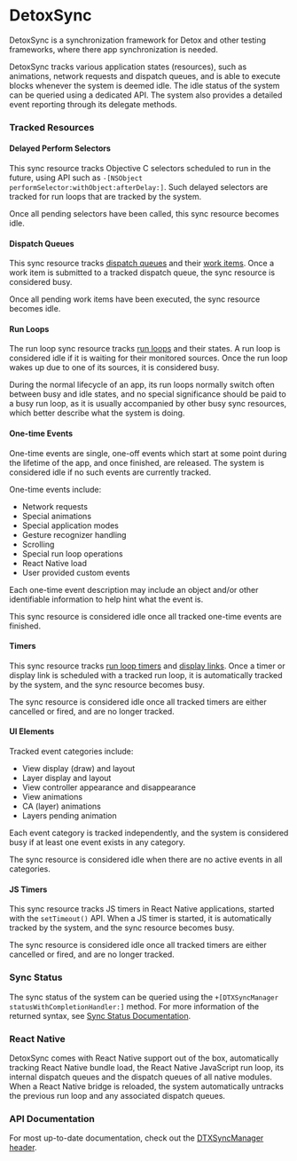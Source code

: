# DetoxSync

DetoxSync is a synchronization framework for Detox and other testing frameworks, where there app synchronization is needed. 

DetoxSync tracks various application states (resources), such as animations, network requests and dispatch queues, and is able to execute blocks whenever the system is deemed idle. The idle status of the system can be queried using a dedicated API. The system also provides a detailed event reporting through its delegate methods.

### Tracked Resources

#### Delayed Perform Selectors

This sync resource tracks Objective C selectors scheduled to run in the future, using API such as `-[NSObject performSelector:withObject:afterDelay:]`. Such delayed selectors are tracked for run loops that are tracked by the system.

Once all pending selectors have been called, this sync resource becomes idle.

#### Dispatch Queues

This sync resource tracks [dispatch queues](https://developer.apple.com/documentation/dispatch/dispatch_queue?language=objc) and their [work items](https://developer.apple.com/documentation/dispatch/dispatch_work_item?language=objc). Once a work item is submitted to a tracked dispatch queue, the sync resource is considered busy.

Once all pending work items have been executed, the sync resource becomes idle.

#### Run Loops

The run loop sync resource tracks [run loops](https://developer.apple.com/documentation/foundation/nsrunloop) and their states. A run loop is considered idle if it is waiting for their monitored sources. Once the run loop wakes up due to one of its sources, it is considered busy.

During the normal lifecycle of an app, its run loops normally switch often between busy and idle states, and no special significance should be paid to a busy run loop, as it is usually accompanied by other busy sync resources, which better describe what the system is doing.

#### One-time Events

One-time events are single, one-off events which start at some point during the lifetime of the app, and once finished, are released. The system is considered idle if no such events are currently tracked.

One-time events include:

- Network requests
- Special animations
- Special application modes
- Gesture recognizer handling
- Scrolling
- Special run loop operations
- React Native load
- User provided custom events

Each one-time event description may include an object and/or other identifiable information to help hint what the event is.

This sync resource is considered idle once all tracked one-time events are finished.

#### Timers

This sync resource tracks [run loop timers](https://developer.apple.com/documentation/foundation/nstimer) and [display links](https://developer.apple.com/documentation/quartzcore/cadisplaylink). Once a timer or display link is scheduled with a tracked run loop, it is automatically tracked by the system, and the sync resource becomes busy.

The sync resource is considered idle once all tracked timers are either cancelled or fired, and are no longer tracked.

#### UI Elements

Tracked event categories include:

- View display (draw) and layout
- Layer display and layout
- View controller appearance and disappearance
- View animations
- CA (layer) animations
- Layers pending animation

Each event category is tracked independently, and the system is considered busy if at least one event exists in any category.

The sync resource is considered idle when there are no active events in all categories.

#### JS Timers

This sync resource tracks JS timers in React Native applications, started with the `setTimeout()` API. When a JS timer is started, it is automatically tracked by the system, and the sync resource becomes busy.

The sync resource is considered idle once all tracked timers are either cancelled or fired, and are no longer tracked.

### Sync Status

The sync status of the system can be queried using the `+[DTXSyncManager statusWithCompletionHandler:]` method. For more information of the returned syntax, see [Sync Status Documentation](StatusDocumentation.md).

### React Native

DetoxSync comes with React Native support out of the box, automatically tracking React Native bundle load, the React Native JavaScript run loop, its internal dispatch queues and the dispatch queues of all native modules. When a React Native bridge is reloaded, the system automatically untracks the previous run loop and any associated dispatch queues.

### API Documentation

For most up-to-date documentation, check out the [DTXSyncManager header](https://github.com/wix/DetoxSync/blob/master/DetoxSync/DetoxSync/SyncManager/DTXSyncManager.h).
 
